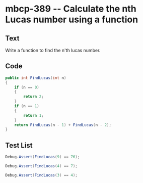 # mbcp-389 -- Calculate the nth Lucas number using a function

## Text

Write a function to find the n'th lucas number.

## Code

```csharp
public int FindLucas(int n) 
{
    if (n == 0) 
    {
        return 2;
    }
    if (n == 1) 
    {
        return 1;
    }
    return FindLucas(n - 1) + FindLucas(n - 2);
}
```

## Test List

```csharp
Debug.Assert(FindLucas(9) == 76);
```

```csharp
Debug.Assert(FindLucas(4) == 7);
```

```csharp
Debug.Assert(FindLucas(3) == 4);
```
